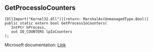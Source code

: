 ## GetProcessIoCounters

```
[DllImport("Kernel32.dll")][return: MarshalAs(UnmanagedType.Bool)]
public static extern bool GetProcessIoCounters(
   IntPtr hProcess,
   out IO_COUNTERS lpIoCounters
);
```

Microsoft documentation: [Link](https://learn.microsoft.com/en-us/windows/win32/api/winbase/nf-winbase-getprocessiocounters)
